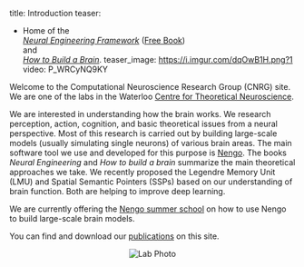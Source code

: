 title: Introduction
teaser:
  - Home of the <br><a href="http://compneuro.uwaterloo.ca/research/nef.html"><em>Neural Engineering Framework</em></a> (<a href="https://compneuro.uwaterloo.ca/files/Eliasmith.Anderson.2003.Neural.Engineering.Full.Book.pdf">Free Book</a>)<br>  and <br><a href="http://www.amazon.com/How-Build-Brain-Architecture-Architectures/dp/0199794545/"><em>How to Build a Brain</em></a>.
teaser_image: https://i.imgur.com/dqOwB1H.png?1
video: P_WRCyNQ9KY

Welcome to the Computational Neuroscience Research Group (CNRG) site. We are
one of the labs in the Waterloo [Centre for Theoretical Neuroscience](http://ctn.uwaterloo.ca/).

We are interested in understanding how the brain works. We research
perception, action, cognition, and basic theoretical issues from a neural
perspective. Most of this research is carried out by building large-scale
models (usually simulating single neurons) of various brain areas. The main
software tool we use and developed for this purpose is
[Nengo](http://nengo.ai/). The books _Neural Engineering_ and _How to build a brain_ summarize the main
theoretical approaches we take. We recently proposed the Legendre Memory Unit (LMU) and Spatial Semantic Pointers (SSPs)
based on our understanding of brain function. Both are helping to improve deep learning.

We are currently offering the
[Nengo summer school](https://www.nengo.ai/summer-school)
on how to use Nengo to build large-scale brain models.

You can find and download our [publications](/publications.html) on this site.

<center><img src="https://i.imgur.com/jAKxL2c.jpeg" alt="Lab Photo" /></center>
